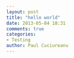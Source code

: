 ```yaml
---
layout: post
title: "hello world"
date: 2013-05-04 18:31
comments: true
categories:
- Testing
author: Paul Cuciureanu
---
```

